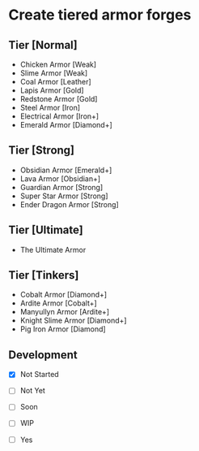 Create tiered armor forges
==========================

Tier [Normal]
--------------------------
* Chicken Armor [Weak]
* Slime Armor [Weak]
* Coal Armor [Leather]
* Lapis Armor [Gold]
* Redstone Armor [Gold]
* Steel Armor [Iron]
* Electrical Armor [Iron+]
* Emerald Armor [Diamond+]

Tier [Strong]
--------------------------
* Obsidian Armor [Emerald+]
* Lava Armor [Obsidian+]
* Guardian Armor [Strong]
* Super Star Armor [Strong]
* Ender Dragon Armor [Strong]

Tier [Ultimate]
--------------------------
* The Ultimate Armor

Tier [Tinkers]
--------------------------
* Cobalt Armor [Diamond+]
* Ardite Armor [Cobalt+]
* Manyullyn Armor [Ardite+]
* Knight Slime Armor [Diamond+]
* Pig Iron Armor [Diamond]

Development
--------------------------

- [x] Not Started

- [ ] Not Yet

- [ ] Soon

- [ ] WIP

- [ ] Yes
